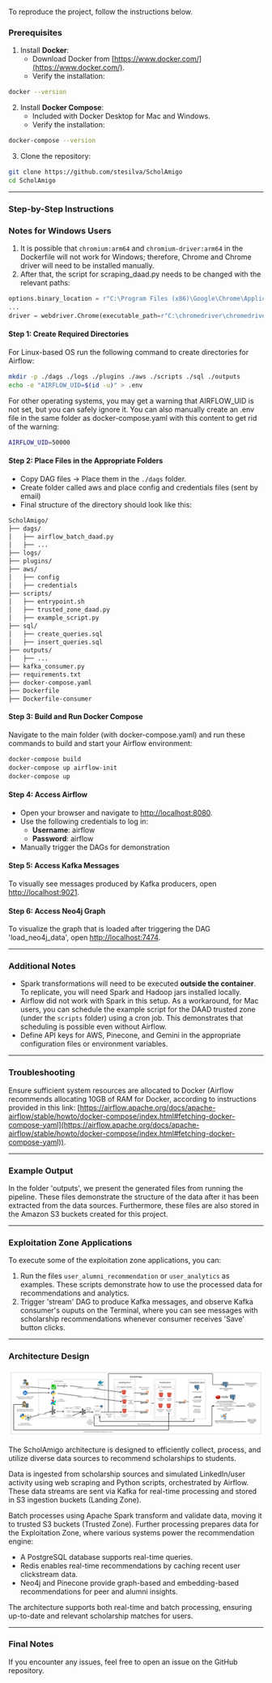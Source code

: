 To reproduce the project, follow the instructions below.

### **Prerequisites**

1. Install **Docker**:
   - Download Docker from [https://www.docker.com/](https://www.docker.com/).
   - Verify the installation:

```bash
docker --version
```

2. Install **Docker Compose**:
   - Included with Docker Desktop for Mac and Windows.
   - Verify the installation:

```bash
docker-compose --version
```

3. Clone the repository:

```bash
git clone https://github.com/stesilva/ScholAmigo
cd ScholAmigo
```

---

### **Step-by-Step Instructions**

### **Notes for Windows Users**

1. It is possible that `chromium:arm64` and `chromium-driver:arm64` in the Dockerfile will not work for Windows; therefore, Chrome and Chrome driver will need to be installed manually.
2. After that, the script for scraping_daad.py needs to be changed with the relevant paths:

```python
options.binary_location = r"C:\Program Files (x86)\Google\Chrome\Application\chrome.exe"
...
driver = webdriver.Chrome(executable_path=r"C:\chromedriver\chromedriver.exe", options=options)
```

#### **Step 1: Create Required Directories**

For Linux-based OS run the following command to create directories for Airflow:

```bash
mkdir -p ./dags ./logs ./plugins ./aws ./scripts ./sql ./outputs
echo -e "AIRFLOW_UID=$(id -u)" > .env
```

For other operating systems, you may get a warning that AIRFLOW_UID is not set, but you can safely ignore it. You can also manually create an .env file in the same folder as docker-compose.yaml with this content to get rid of the warning:

```bash
AIRFLOW_UID=50000
```

#### **Step 2: Place Files in the Appropriate Folders**

- Copy DAG files → Place them in the `./dags` folder.
- Create folder called aws and place config and credentials files (sent by email)
- Final structure of the directory should look like this:

```
ScholAmigo/
├── dags/
│   ├── airflow_batch_daad.py
│   ├── ...
├── logs/
├── plugins/
├── aws/
│   ├── config
│   ├── credentials
├── scripts/
│   ├── entrypoint.sh
│   ├── trusted_zone_daad.py
│   ├── example_script.py
├── sql/
│   ├── create_queries.sql
│   ├── insert_queries.sql
├── outputs/
│   ├── ...
├── kafka_consumer.py
├── requirements.txt
├── docker-compose.yaml
├── Dockerfile
├── Dockerfile-consumer
```

#### **Step 3: Build and Run Docker Compose**

Navigate to the main folder (with docker-compose.yaml) and run these commands to build and start your Airflow environment:

```bash
docker-compose build
docker-compose up airflow-init
docker-compose up
```

#### **Step 4: Access Airflow**

- Open your browser and navigate to [http://localhost:8080](http://localhost:8080).
- Use the following credentials to log in:
  - **Username**: airflow
  - **Password**: airflow
- Manually trigger the DAGs for demonstration

#### **Step 5: Access Kafka Messages**

To visually see messages produced by Kafka producers, open [http://localhost:9021](http://localhost:9021).

#### **Step 6: Access Neo4j Graph**

To visualize the graph that is loaded after triggering the DAG 'load_neo4j_data', open [http://localhost:7474](http://localhost:7474).

---

### **Additional Notes**

- Spark transformations will need to be executed **outside the container**.  
  To replicate, you will need Spark and Hadoop jars installed locally.
- Airflow did not work with Spark in this setup. As a workaround, for Mac users, you can schedule the example script for the DAAD trusted zone (under the `scripts` folder) using a cron job. This demonstrates that scheduling is possible even without Airflow.
- Define API keys for AWS, Pinecone, and Gemini in the appropriate configuration files or environment variables.

---

### **Troubleshooting**

Ensure sufficient system resources are allocated to Docker (Airflow recommends allocating 10GB of RAM for Docker, according to instructions provided in this link: [https://airflow.apache.org/docs/apache-airflow/stable/howto/docker-compose/index.html#fetching-docker-compose-yaml](https://airflow.apache.org/docs/apache-airflow/stable/howto/docker-compose/index.html#fetching-docker-compose-yaml)).

---

### Example Output
In the folder 'outputs', we present the generated files from running the pipeline. These files demonstrate the structure of the data after it has been extracted from the data sources. Furthermore, these files are also stored in the Amazon S3 buckets created for this project.

---

### **Exploitation Zone Applications**

To execute some of the exploitation zone applications, you can:

1. Run the files `user_alumni_recommendation` or `user_analytics` as examples. These scripts demonstrate how to use the processed data for recommendations and analytics.
2. Trigger 'stream' DAG to produce Kafka messages, and observe Kafka consumer's ouputs on the Terminal, where you can see messages with scholarship recommendations whenever consumer receives 'Save' button clicks.
---

### Architecture Design

![Architecture Diagram](assets/architecture.png)

The ScholAmigo architecture is designed to efficiently collect, process, and utilize diverse data sources to recommend scholarships to students. 

Data is ingested from scholarship sources and simulated LinkedIn/user activity using web scraping and Python scripts, orchestrated by Airflow. These data streams are sent via Kafka for real-time processing and stored in S3 ingestion buckets (Landing Zone). 

Batch processes using Apache Spark transform and validate data, moving it to trusted S3 buckets (Trusted Zone). Further processing prepares data for the Exploitation Zone, where various systems power the recommendation engine:

- A PostgreSQL database supports real-time queries.
- Redis enables real-time recommendations by caching recent user clickstream data.
- Neo4j and Pinecone provide graph-based and embedding-based recommendations for peer and alumni insights.

The architecture supports both real-time and batch processing, ensuring up-to-date and relevant scholarship matches for users.

---
### Final Notes

If you encounter any issues, feel free to open an issue on the GitHub repository.


